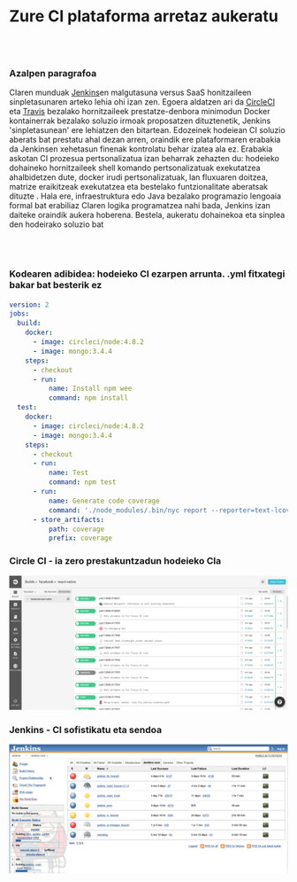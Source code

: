 # Zure CI plataforma arretaz aukeratu

<br/><br/>

### Azalpen paragrafoa

CIaren munduak [Jenkins](https://jenkins.io/)en malgutasuna versus SaaS honitzaileen sinpletasunaren arteko lehia ohi izan zen. Egoera aldatzen ari da [CircleCI](https://circleci.com/) eta [Travis](https://travis-ci.org/) bezalako hornitzaileek prestatze-denbora minimodun Docker kontainerrak bezalako soluzio irmoak proposatzen dituztenetik, Jenkins 'sinpletasunean' ere lehiatzen den bitartean. Edozeinek hodeiean CI soluzio aberats bat prestatu ahal dezan arren, oraindik ere plataformaren erabakia da Jenkinsen xehetasun finenak kontrolatu behar izatea ala ez. Erabakia askotan CI prozesua pertsonalizatua izan beharrak zehazten du: hodeieko dohaineko hornitzaileek shell komando pertsonalizatuak exekutatzea ahalbidetzen dute, docker irudi pertsonalizatuak, lan fluxuaren doitzea, matrize eraikitzeak exekutatzea eta bestelako funtzionalitate aberatsak dituzte . Hala ere, infraestruktura edo Java bezalako programazio lengoaia formal bat erabiliaz CIaren logika programatzea nahi bada, Jenkins izan daiteke oraindik aukera hoberena. Bestela, aukeratu dohainekoa eta sinplea den hodeirako soluzio bat

<br/><br/>

### Kodearen adibidea: hodeieko CI ezarpen arrunta. .yml fitxategi bakar bat besterik ez

```yaml
version: 2
jobs:
  build:
    docker:
      - image: circleci/node:4.8.2
      - image: mongo:3.4.4
    steps:
      - checkout
      - run:
          name: Install npm wee
          command: npm install
  test:
    docker:
      - image: circleci/node:4.8.2
      - image: mongo:3.4.4
    steps:
      - checkout
      - run:
          name: Test
          command: npm test
      - run:
          name: Generate code coverage
          command: './node_modules/.bin/nyc report --reporter=text-lcov'      
      - store_artifacts:
          path: coverage
          prefix: coverage

```

### Circle CI - ia zero prestakuntzadun hodeieko CIa

![alt text](https://github.com/goldbergyoni/nodebestpractices/blob/master/assets/images/circleci.png "API erroreen kudeaketa")

### Jenkins - CI sofistikatu eta sendoa 

![alt text](https://github.com/goldbergyoni/nodebestpractices/blob/master/assets/images/jenkins_dashboard.png "API erroreen kudeaketa")

<br/><br/>
